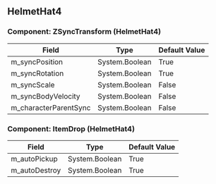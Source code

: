 ## HelmetHat4

### Component: ZSyncTransform (HelmetHat4)

|Field|Type|Default Value|
|---|---|---|
|m_syncPosition|System.Boolean|True|
|m_syncRotation|System.Boolean|True|
|m_syncScale|System.Boolean|False|
|m_syncBodyVelocity|System.Boolean|False|
|m_characterParentSync|System.Boolean|False|

### Component: ItemDrop (HelmetHat4)

|Field|Type|Default Value|
|---|---|---|
|m_autoPickup|System.Boolean|True|
|m_autoDestroy|System.Boolean|True|

